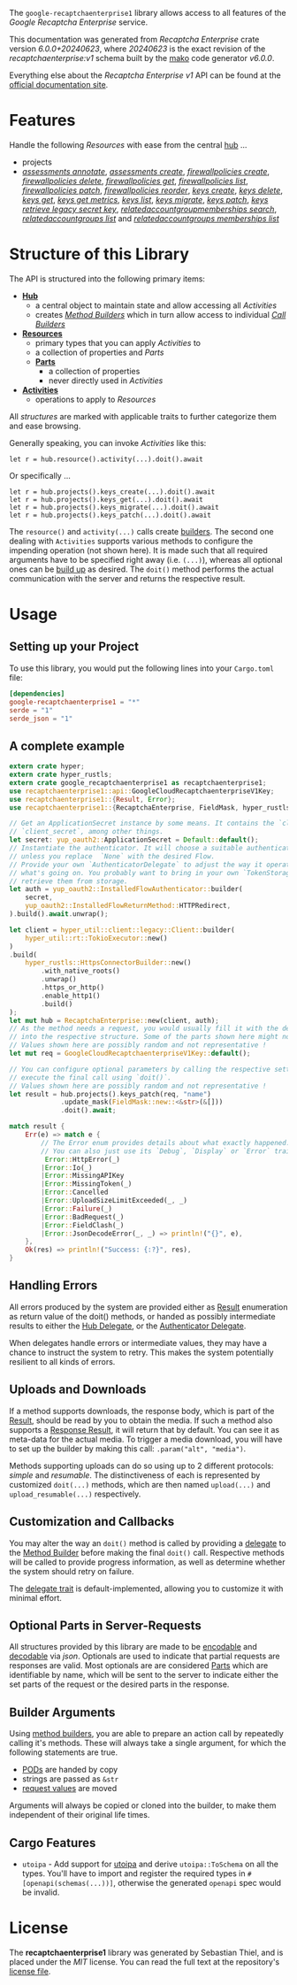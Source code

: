 <!---
DO NOT EDIT !
This file was generated automatically from 'src/generator/templates/api/README.md.mako'
DO NOT EDIT !
-->
The `google-recaptchaenterprise1` library allows access to all features of the *Google Recaptcha Enterprise* service.

This documentation was generated from *Recaptcha Enterprise* crate version *6.0.0+20240623*, where *20240623* is the exact revision of the *recaptchaenterprise:v1* schema built by the [mako](http://www.makotemplates.org/) code generator *v6.0.0*.

Everything else about the *Recaptcha Enterprise* *v1* API can be found at the
[official documentation site](https://cloud.google.com/recaptcha-enterprise/).
# Features

Handle the following *Resources* with ease from the central [hub](https://docs.rs/google-recaptchaenterprise1/6.0.0+20240623/google_recaptchaenterprise1/RecaptchaEnterprise) ...

* projects
 * [*assessments annotate*](https://docs.rs/google-recaptchaenterprise1/6.0.0+20240623/google_recaptchaenterprise1/api::ProjectAssessmentAnnotateCall), [*assessments create*](https://docs.rs/google-recaptchaenterprise1/6.0.0+20240623/google_recaptchaenterprise1/api::ProjectAssessmentCreateCall), [*firewallpolicies create*](https://docs.rs/google-recaptchaenterprise1/6.0.0+20240623/google_recaptchaenterprise1/api::ProjectFirewallpolicyCreateCall), [*firewallpolicies delete*](https://docs.rs/google-recaptchaenterprise1/6.0.0+20240623/google_recaptchaenterprise1/api::ProjectFirewallpolicyDeleteCall), [*firewallpolicies get*](https://docs.rs/google-recaptchaenterprise1/6.0.0+20240623/google_recaptchaenterprise1/api::ProjectFirewallpolicyGetCall), [*firewallpolicies list*](https://docs.rs/google-recaptchaenterprise1/6.0.0+20240623/google_recaptchaenterprise1/api::ProjectFirewallpolicyListCall), [*firewallpolicies patch*](https://docs.rs/google-recaptchaenterprise1/6.0.0+20240623/google_recaptchaenterprise1/api::ProjectFirewallpolicyPatchCall), [*firewallpolicies reorder*](https://docs.rs/google-recaptchaenterprise1/6.0.0+20240623/google_recaptchaenterprise1/api::ProjectFirewallpolicyReorderCall), [*keys create*](https://docs.rs/google-recaptchaenterprise1/6.0.0+20240623/google_recaptchaenterprise1/api::ProjectKeyCreateCall), [*keys delete*](https://docs.rs/google-recaptchaenterprise1/6.0.0+20240623/google_recaptchaenterprise1/api::ProjectKeyDeleteCall), [*keys get*](https://docs.rs/google-recaptchaenterprise1/6.0.0+20240623/google_recaptchaenterprise1/api::ProjectKeyGetCall), [*keys get metrics*](https://docs.rs/google-recaptchaenterprise1/6.0.0+20240623/google_recaptchaenterprise1/api::ProjectKeyGetMetricCall), [*keys list*](https://docs.rs/google-recaptchaenterprise1/6.0.0+20240623/google_recaptchaenterprise1/api::ProjectKeyListCall), [*keys migrate*](https://docs.rs/google-recaptchaenterprise1/6.0.0+20240623/google_recaptchaenterprise1/api::ProjectKeyMigrateCall), [*keys patch*](https://docs.rs/google-recaptchaenterprise1/6.0.0+20240623/google_recaptchaenterprise1/api::ProjectKeyPatchCall), [*keys retrieve legacy secret key*](https://docs.rs/google-recaptchaenterprise1/6.0.0+20240623/google_recaptchaenterprise1/api::ProjectKeyRetrieveLegacySecretKeyCall), [*relatedaccountgroupmemberships search*](https://docs.rs/google-recaptchaenterprise1/6.0.0+20240623/google_recaptchaenterprise1/api::ProjectRelatedaccountgroupmembershipSearchCall), [*relatedaccountgroups list*](https://docs.rs/google-recaptchaenterprise1/6.0.0+20240623/google_recaptchaenterprise1/api::ProjectRelatedaccountgroupListCall) and [*relatedaccountgroups memberships list*](https://docs.rs/google-recaptchaenterprise1/6.0.0+20240623/google_recaptchaenterprise1/api::ProjectRelatedaccountgroupMembershipListCall)




# Structure of this Library

The API is structured into the following primary items:

* **[Hub](https://docs.rs/google-recaptchaenterprise1/6.0.0+20240623/google_recaptchaenterprise1/RecaptchaEnterprise)**
    * a central object to maintain state and allow accessing all *Activities*
    * creates [*Method Builders*](https://docs.rs/google-recaptchaenterprise1/6.0.0+20240623/google_recaptchaenterprise1/common::MethodsBuilder) which in turn
      allow access to individual [*Call Builders*](https://docs.rs/google-recaptchaenterprise1/6.0.0+20240623/google_recaptchaenterprise1/common::CallBuilder)
* **[Resources](https://docs.rs/google-recaptchaenterprise1/6.0.0+20240623/google_recaptchaenterprise1/common::Resource)**
    * primary types that you can apply *Activities* to
    * a collection of properties and *Parts*
    * **[Parts](https://docs.rs/google-recaptchaenterprise1/6.0.0+20240623/google_recaptchaenterprise1/common::Part)**
        * a collection of properties
        * never directly used in *Activities*
* **[Activities](https://docs.rs/google-recaptchaenterprise1/6.0.0+20240623/google_recaptchaenterprise1/common::CallBuilder)**
    * operations to apply to *Resources*

All *structures* are marked with applicable traits to further categorize them and ease browsing.

Generally speaking, you can invoke *Activities* like this:

```Rust,ignore
let r = hub.resource().activity(...).doit().await
```

Or specifically ...

```ignore
let r = hub.projects().keys_create(...).doit().await
let r = hub.projects().keys_get(...).doit().await
let r = hub.projects().keys_migrate(...).doit().await
let r = hub.projects().keys_patch(...).doit().await
```

The `resource()` and `activity(...)` calls create [builders][builder-pattern]. The second one dealing with `Activities`
supports various methods to configure the impending operation (not shown here). It is made such that all required arguments have to be
specified right away (i.e. `(...)`), whereas all optional ones can be [build up][builder-pattern] as desired.
The `doit()` method performs the actual communication with the server and returns the respective result.

# Usage

## Setting up your Project

To use this library, you would put the following lines into your `Cargo.toml` file:

```toml
[dependencies]
google-recaptchaenterprise1 = "*"
serde = "1"
serde_json = "1"
```

## A complete example

```Rust
extern crate hyper;
extern crate hyper_rustls;
extern crate google_recaptchaenterprise1 as recaptchaenterprise1;
use recaptchaenterprise1::api::GoogleCloudRecaptchaenterpriseV1Key;
use recaptchaenterprise1::{Result, Error};
use recaptchaenterprise1::{RecaptchaEnterprise, FieldMask, hyper_rustls, hyper_util, yup_oauth2};

// Get an ApplicationSecret instance by some means. It contains the `client_id` and
// `client_secret`, among other things.
let secret: yup_oauth2::ApplicationSecret = Default::default();
// Instantiate the authenticator. It will choose a suitable authentication flow for you,
// unless you replace  `None` with the desired Flow.
// Provide your own `AuthenticatorDelegate` to adjust the way it operates and get feedback about
// what's going on. You probably want to bring in your own `TokenStorage` to persist tokens and
// retrieve them from storage.
let auth = yup_oauth2::InstalledFlowAuthenticator::builder(
    secret,
    yup_oauth2::InstalledFlowReturnMethod::HTTPRedirect,
).build().await.unwrap();

let client = hyper_util::client::legacy::Client::builder(
    hyper_util::rt::TokioExecutor::new()
)
.build(
    hyper_rustls::HttpsConnectorBuilder::new()
        .with_native_roots()
        .unwrap()
        .https_or_http()
        .enable_http1()
        .build()
);
let mut hub = RecaptchaEnterprise::new(client, auth);
// As the method needs a request, you would usually fill it with the desired information
// into the respective structure. Some of the parts shown here might not be applicable !
// Values shown here are possibly random and not representative !
let mut req = GoogleCloudRecaptchaenterpriseV1Key::default();

// You can configure optional parameters by calling the respective setters at will, and
// execute the final call using `doit()`.
// Values shown here are possibly random and not representative !
let result = hub.projects().keys_patch(req, "name")
             .update_mask(FieldMask::new::<&str>(&[]))
             .doit().await;

match result {
    Err(e) => match e {
        // The Error enum provides details about what exactly happened.
        // You can also just use its `Debug`, `Display` or `Error` traits
         Error::HttpError(_)
        |Error::Io(_)
        |Error::MissingAPIKey
        |Error::MissingToken(_)
        |Error::Cancelled
        |Error::UploadSizeLimitExceeded(_, _)
        |Error::Failure(_)
        |Error::BadRequest(_)
        |Error::FieldClash(_)
        |Error::JsonDecodeError(_, _) => println!("{}", e),
    },
    Ok(res) => println!("Success: {:?}", res),
}

```
## Handling Errors

All errors produced by the system are provided either as [Result](https://docs.rs/google-recaptchaenterprise1/6.0.0+20240623/google_recaptchaenterprise1/common::Result) enumeration as return value of
the doit() methods, or handed as possibly intermediate results to either the
[Hub Delegate](https://docs.rs/google-recaptchaenterprise1/6.0.0+20240623/google_recaptchaenterprise1/common::Delegate), or the [Authenticator Delegate](https://docs.rs/yup-oauth2/*/yup_oauth2/trait.AuthenticatorDelegate.html).

When delegates handle errors or intermediate values, they may have a chance to instruct the system to retry. This
makes the system potentially resilient to all kinds of errors.

## Uploads and Downloads
If a method supports downloads, the response body, which is part of the [Result](https://docs.rs/google-recaptchaenterprise1/6.0.0+20240623/google_recaptchaenterprise1/common::Result), should be
read by you to obtain the media.
If such a method also supports a [Response Result](https://docs.rs/google-recaptchaenterprise1/6.0.0+20240623/google_recaptchaenterprise1/common::ResponseResult), it will return that by default.
You can see it as meta-data for the actual media. To trigger a media download, you will have to set up the builder by making
this call: `.param("alt", "media")`.

Methods supporting uploads can do so using up to 2 different protocols:
*simple* and *resumable*. The distinctiveness of each is represented by customized
`doit(...)` methods, which are then named `upload(...)` and `upload_resumable(...)` respectively.

## Customization and Callbacks

You may alter the way an `doit()` method is called by providing a [delegate](https://docs.rs/google-recaptchaenterprise1/6.0.0+20240623/google_recaptchaenterprise1/common::Delegate) to the
[Method Builder](https://docs.rs/google-recaptchaenterprise1/6.0.0+20240623/google_recaptchaenterprise1/common::CallBuilder) before making the final `doit()` call.
Respective methods will be called to provide progress information, as well as determine whether the system should
retry on failure.

The [delegate trait](https://docs.rs/google-recaptchaenterprise1/6.0.0+20240623/google_recaptchaenterprise1/common::Delegate) is default-implemented, allowing you to customize it with minimal effort.

## Optional Parts in Server-Requests

All structures provided by this library are made to be [encodable](https://docs.rs/google-recaptchaenterprise1/6.0.0+20240623/google_recaptchaenterprise1/common::RequestValue) and
[decodable](https://docs.rs/google-recaptchaenterprise1/6.0.0+20240623/google_recaptchaenterprise1/common::ResponseResult) via *json*. Optionals are used to indicate that partial requests are responses
are valid.
Most optionals are are considered [Parts](https://docs.rs/google-recaptchaenterprise1/6.0.0+20240623/google_recaptchaenterprise1/common::Part) which are identifiable by name, which will be sent to
the server to indicate either the set parts of the request or the desired parts in the response.

## Builder Arguments

Using [method builders](https://docs.rs/google-recaptchaenterprise1/6.0.0+20240623/google_recaptchaenterprise1/common::CallBuilder), you are able to prepare an action call by repeatedly calling it's methods.
These will always take a single argument, for which the following statements are true.

* [PODs][wiki-pod] are handed by copy
* strings are passed as `&str`
* [request values](https://docs.rs/google-recaptchaenterprise1/6.0.0+20240623/google_recaptchaenterprise1/common::RequestValue) are moved

Arguments will always be copied or cloned into the builder, to make them independent of their original life times.

[wiki-pod]: http://en.wikipedia.org/wiki/Plain_old_data_structure
[builder-pattern]: http://en.wikipedia.org/wiki/Builder_pattern
[google-go-api]: https://github.com/google/google-api-go-client

## Cargo Features

* `utoipa` - Add support for [utoipa](https://crates.io/crates/utoipa) and derive `utoipa::ToSchema` on all
the types. You'll have to import and register the required types in `#[openapi(schemas(...))]`, otherwise the
generated `openapi` spec would be invalid.


# License
The **recaptchaenterprise1** library was generated by Sebastian Thiel, and is placed
under the *MIT* license.
You can read the full text at the repository's [license file][repo-license].

[repo-license]: https://github.com/Byron/google-apis-rsblob/main/LICENSE.md


